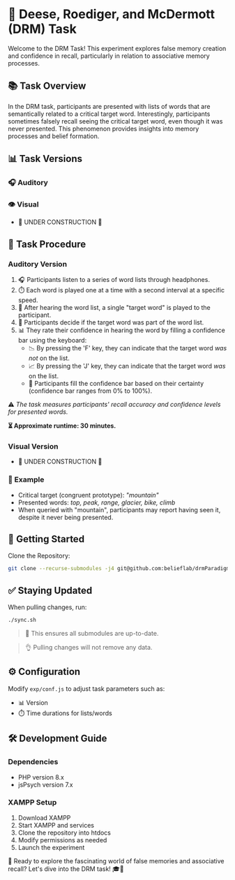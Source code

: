 # 🧠 Deese, Roediger, and McDermott (DRM) Task

Welcome to the DRM Task! This experiment explores false memory creation and confidence in recall, particularly in relation to associative memory processes.

## 📚 Task Overview

In the DRM task, participants are presented with lists of words that are semantically related to a critical target word. Interestingly, participants sometimes falsely recall seeing the critical target word, even though it was never presented. This phenomenon provides insights into memory processes and belief formation.

## 📊 Task Versions

### 🎧 Auditory

### 👁️ Visual 
* 🚧 UNDER CONSTRUCTION 🚧

## 🎯 Task Procedure

### Auditory Version
1. 🎧 Participants listen to a series of word lists through headphones.
2. ⏱️ Each word is played one at a time with a second interval at a specific speed.
3. 🎯 After hearing the word list, a single "target word" is played to the participant.
4. 🤔 Participants decide if the target word was part of the word list.
5. 📊 They rate their confidence in hearing the word by filling a confidence bar using the keyboard:
   * 📉 By pressing the 'F' key, they can indicate that the target word _was_ _not_ on the list. 
   * 📈 By pressing the 'J' key, they can indicate that the target word _was_ on the list. 
   * 🔢 Participants fill the confidence bar based on their certainty (confidence bar ranges from 0% to 100%). 

⚠️ _The task measures participants' recall accuracy and confidence levels for presented words._

**⏳ Approximate runtime: 30 minutes.**

### Visual Version
* 🚧 UNDER CONSTRUCTION 🚧

### 🎯 Example

- Critical target (congruent prototype): _"mountain"_
- Presented words: _top, peak, range, glacier, bike, climb_
- When queried with "mountain", participants may report having seen it, despite it never being presented.

## 🚀 Getting Started

Clone the Repository:

```bash
git clone --recurse-submodules -j4 git@github.com:belieflab/drmParadigm.git && cd drmParadigm && git submodule foreach --recursive 'git checkout $(git config -f $toplevel/.gitmodules submodule.$name.branch || echo main)' && git update-index --assume-unchanged exp/conf.js
```

## ✅ Staying Updated

When pulling changes, run:

```bash
./sync.sh
```

> 🔄 This ensures all submodules are up-to-date.

> 👌 Pulling changes will not remove any data.

## ⚙️ Configuration

Modify `exp/conf.js` to adjust task parameters such as:
- 📊 Version
- ⏱️ Time durations for lists/words

## 🛠 Development Guide

### Dependencies
- PHP version 8.x
- jsPsych version 7.x

### XAMPP Setup
1. Download XAMPP
2. Start XAMPP and services
3. Clone the repository into htdocs
4. Modify permissions as needed
5. Launch the experiment

🧠 Ready to explore the fascinating world of false memories and associative recall? Let's dive into the DRM task! 🎓💭

